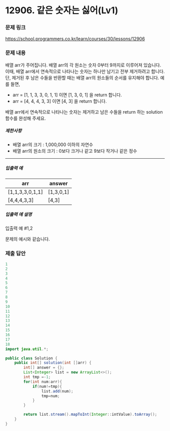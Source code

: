 # 12906. 같은 숫자는 싫어(Lv1)
### 문제 링크
https://school.programmers.co.kr/learn/courses/30/lessons/12906
### 문제 내용
배열 arr가 주어집니다. 배열 arr의 각 원소는 숫자 0부터 9까지로 이루어져 있습니다. 이때, 배열 arr에서 연속적으로 나타나는 숫자는 하나만 남기고 전부 제거하려고 합니다. 단, 제거된 후 남은 수들을 반환할 때는 배열 arr의 원소들의 순서를 유지해야 합니다. 예를 들면,

* arr = \[1, 1, 3, 3, 0, 1, 1\] 이면 \[1, 3, 0, 1\] 을 return 합니다.
* arr = \[4, 4, 4, 3, 3\] 이면 \[4, 3\] 을 return 합니다.

배열 arr에서 연속적으로 나타나는 숫자는 제거하고 남은 수들을 return 하는 solution 함수를 완성해 주세요.

##### 제한사항

* 배열 arr의 크기 : 1,000,000 이하의 자연수
* 배열 arr의 원소의 크기 : 0보다 크거나 같고 9보다 작거나 같은 정수

*** ** * ** ***

##### 입출력 예

|        arr        |   answer    |
|-------------------|-------------|
| \[1,1,3,3,0,1,1\] | \[1,3,0,1\] |
| \[4,4,4,3,3\]     | \[4,3\]     |

##### 입출력 예 설명

입출력 예 #1,2  

문제의 예시와 같습니다.

### 제출 답안
```java
1
2
3
4
5
6
7
8
9
10
11
12
13
14
15
16
17
18
import java.util.*;

public class Solution {
    public int[] solution(int []arr) {
        int[] answer = {};
        List<Integer> list = new ArrayList<>();        
        int tmp =-1;
        for(int num:arr){
            if(num!=tmp){
                list.add(num);
                tmp=num;
            }
        }

        return list.stream().mapToInt(Integer::intValue).toArray();
    }
}
```
